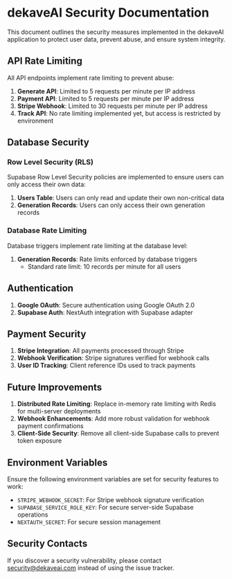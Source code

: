 # dekaveAI Security Documentation

This document outlines the security measures implemented in the dekaveAI application to protect user data, prevent abuse, and ensure system integrity.

## API Rate Limiting

All API endpoints implement rate limiting to prevent abuse:

1. **Generate API**: Limited to 5 requests per minute per IP address
2. **Payment API**: Limited to 5 requests per minute per IP address
3. **Stripe Webhook**: Limited to 30 requests per minute per IP address
4. **Track API**: No rate limiting implemented yet, but access is restricted by environment

## Database Security

### Row Level Security (RLS)

Supabase Row Level Security policies are implemented to ensure users can only access their own data:

1. **Users Table**: Users can only read and update their own non-critical data
2. **Generation Records**: Users can only access their own generation records

### Database Rate Limiting

Database triggers implement rate limiting at the database level:

1. **Generation Records**: Rate limits enforced by database triggers
   - Standard rate limit: 10 records per minute for all users

## Authentication

1. **Google OAuth**: Secure authentication using Google OAuth 2.0
2. **Supabase Auth**: NextAuth integration with Supabase adapter

## Payment Security

1. **Stripe Integration**: All payments processed through Stripe
2. **Webhook Verification**: Stripe signatures verified for webhook calls
3. **User ID Tracking**: Client reference IDs used to track payments

## Future Improvements

1. **Distributed Rate Limiting**: Replace in-memory rate limiting with Redis for multi-server deployments
2. **Webhook Enhancements**: Add more robust validation for webhook payment confirmations
3. **Client-Side Security**: Remove all client-side Supabase calls to prevent token exposure

## Environment Variables

Ensure the following environment variables are set for security features to work:

- `STRIPE_WEBHOOK_SECRET`: For Stripe webhook signature verification
- `SUPABASE_SERVICE_ROLE_KEY`: For secure server-side Supabase operations
- `NEXTAUTH_SECRET`: For secure session management

## Security Contacts

If you discover a security vulnerability, please contact [security@dekaveai.com](mailto:security@dekaveai.com) instead of using the issue tracker. 